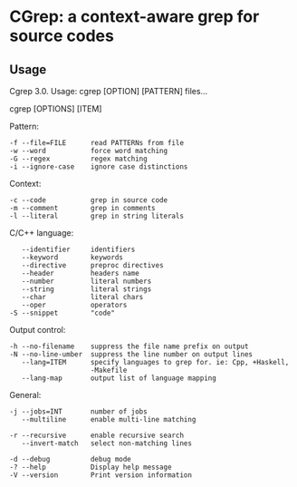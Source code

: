 CGrep: a context-aware grep for source codes
============================================

Usage
-----

Cgrep 3.0. Usage: cgrep [OPTION] [PATTERN] files...

cgrep [OPTIONS] [ITEM]

Pattern:

    -f --file=FILE      read PATTERNs from file
    -w --word           force word matching
    -G --regex          regex matching
    -i --ignore-case    ignore case distinctions

Context:

    -c --code           grep in source code
    -m --comment        grep in comments
    -l --literal        grep in string literals

C/C++ language:

       --identifier     identifiers
       --keyword        keywords
       --directive      preproc directives
       --header         headers name
       --number         literal numbers
       --string         literal strings
       --char           literal chars
       --oper           operators
    -S --snippet        "code"

Output control:

    -h --no-filename    suppress the file name prefix on output
    -N --no-line-umber  suppress the line number on output lines
       --lang=ITEM      specify languages to grep for. ie: Cpp, +Haskell,
                        -Makefile
       --lang-map       output list of language mapping

General:

    -j --jobs=INT       number of jobs
       --multiline      enable multi-line matching

    -r --recursive      enable recursive search
       --invert-match   select non-matching lines

    -d --debug          debug mode
    -? --help           Display help message
    -V --version        Print version information
